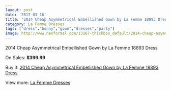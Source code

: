 ```yaml
---
layout: post
date: '2017-03-16'
title: "2014 Cheap Asymmetrical Embellished Gown by La Femme 18893 Dress"
category: La Femme Dresses
tags: ["dress","bonny","gown","dresses","party"]
image: http://www.neoformal.com/13267-thickbox_default/2014-cheap-asymmetrical-embellished-gown-by-la-femme-18893-dress.jpg
---
```

2014 Cheap Asymmetrical Embellished Gown by La Femme 18893 Dress

On Sales: **$399.99**
<a href="https://www.neoformal.com/en/la-femme-dresses-2014/4618-2014-cheap-asymmetrical-embellished-gown-by-la-femme-18893-dress.html"><amp-img layout="responsive" width="600" height="600" src="//www.neoformal.com/13267-thickbox_default/2014-cheap-asymmetrical-embellished-gown-by-la-femme-18893-dress.jpg" alt="2014 Cheap Asymmetrical Embellished Gown by La Femme 18893 Dress 0" /></a>
<a href="https://www.neoformal.com/en/la-femme-dresses-2014/4618-2014-cheap-asymmetrical-embellished-gown-by-la-femme-18893-dress.html"><amp-img layout="responsive" width="600" height="600" src="//www.neoformal.com/13269-thickbox_default/2014-cheap-asymmetrical-embellished-gown-by-la-femme-18893-dress.jpg" alt="2014 Cheap Asymmetrical Embellished Gown by La Femme 18893 Dress 1" /></a>
<a href="https://www.neoformal.com/en/la-femme-dresses-2014/4618-2014-cheap-asymmetrical-embellished-gown-by-la-femme-18893-dress.html"><amp-img layout="responsive" width="600" height="600" src="//www.neoformal.com/13268-thickbox_default/2014-cheap-asymmetrical-embellished-gown-by-la-femme-18893-dress.jpg" alt="2014 Cheap Asymmetrical Embellished Gown by La Femme 18893 Dress 2" /></a>

Buy it: [2014 Cheap Asymmetrical Embellished Gown by La Femme 18893 Dress](https://www.neoformal.com/en/la-femme-dresses-2014/4618-2014-cheap-asymmetrical-embellished-gown-by-la-femme-18893-dress.html "2014 Cheap Asymmetrical Embellished Gown by La Femme 18893 Dress")

View more: [La Femme Dresses](https://www.neoformal.com/en/56-la-femme-dresses-2014 "La Femme Dresses")